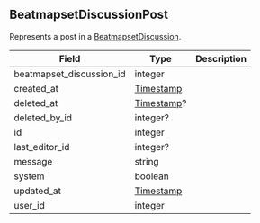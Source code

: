 ## BeatmapsetDiscussionPost

Represents a post in a [BeatmapsetDiscussion](#beatmapsetdiscussion).

Field                    | Type                     | Description
------------------------ | ------------------------ | -----------
beatmapset_discussion_id | integer                  | |
created_at               | [Timestamp](#timestamp)  | |
deleted_at               | [Timestamp](#timestamp)? | |
deleted_by_id            | integer?                 | |
id                       | integer                  | |
last_editor_id           | integer?                 | |
message                  | string                   | |
system                   | boolean                  | |
updated_at               | [Timestamp](#timestamp)  | |
user_id                  | integer                  | |
